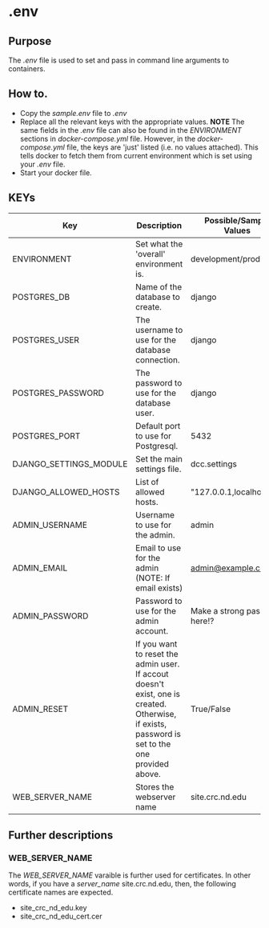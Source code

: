 # .env

## Purpose

The *.env* file is used to set and pass in command line arguments to containers. 

## How to.

- Copy the *sample.env* file to *.env*
- Replace all the relevant keys with the appropriate values. **NOTE** The same fields in the *.env* file can also be found in the *ENVIRONMENT* sections in *docker-compose.yml* file. However, in the *docker-compose.yml* file, the keys are 'just' listed (i.e. no values attached). This tells docker to fetch them from current environment which is set using your *.env* file.
- Start your docker file.

## KEYs

Key | Description | Possible/Sample Values
----- | ----- | ----- 
ENVIRONMENT | Set what the 'overall' environment is. | development/production
POSTGRES_DB | Name of the database to create. | django
POSTGRES_USER | The username to use for the database connection. | django
POSTGRES_PASSWORD | The password to use for the database user. | django
POSTGRES_PORT | Default port to use for Postgresql. | 5432
DJANGO_SETTINGS_MODULE | Set the main settings file. | dcc.settings
DJANGO_ALLOWED_HOSTS | List of allowed hosts. | "127.0.0.1,localhost,*"
ADMIN_USERNAME | Username to use for the admin. | admin
ADMIN_EMAIL | Email to use for the admin (NOTE: If email exists) | admin@example.com
ADMIN_PASSWORD | Password to use for the admin account. | Make a strong password here!?
ADMIN_RESET | If you want to reset the admin user. If accout doesn't exist, one is created. Otherwise, if exists, password is set to the one provided above.  | True/False
WEB_SERVER_NAME | Stores the webserver name | site.crc.nd.edu

## Further descriptions

### WEB_SERVER_NAME

The *WEB_SERVER_NAME* varaible is further used for certificates. In other words, if you have a *server_name* site.crc.nd.edu, then, the following certificate names are expected.

- site_crc_nd_edu.key
- site_crc_nd_edu_cert.cer